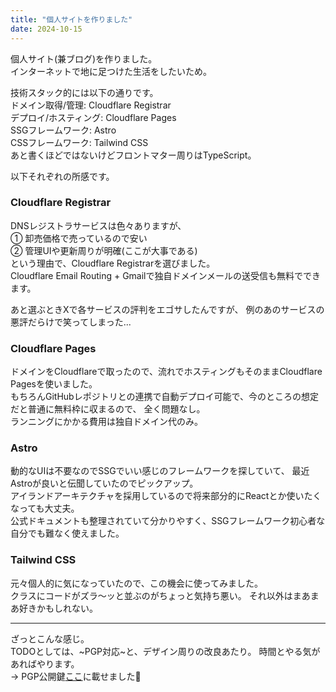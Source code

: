 ```yaml
---
title: "個人サイトを作りました"
date: 2024-10-15
---
```


個人サイト(兼ブログ)を作りました。<br>
インターネットで地に足つけた生活をしたいため。

技術スタック的には以下の通りです。<br>
ドメイン取得/管理: Cloudflare Registrar<br>
デプロイ/ホスティング: Cloudflare Pages<br>
SSGフレームワーク: Astro<br>
CSSフレームワーク: Tailwind CSS<br>
あと書くほどではないけどフロントマター周りはTypeScript。

以下それぞれの所感です。

### Cloudflare Registrar

DNSレジストラサービスは色々ありますが、<br>
① 卸売価格で売っているので安い<br>
② 管理UIや更新周りが明確(ここが大事である)<br>
という理由で、Cloudflare Registrarを選びました。<br>
Cloudflare Email Routing + Gmailで独自ドメインメールの送受信も無料でできます。<br>

あと選ぶときXで各サービスの評判をエゴサしたんですが、
例のあのサービスの悪評だらけで笑ってしまった...

### Cloudflare Pages
ドメインをCloudflareで取ったので、流れでホスティングもそのままCloudflare
Pagesを使いました。<br>
もちろんGitHubレポジトリとの連携で自動デプロイ可能で、今のところの想定だと普通に無料枠に収まるので、
全く問題なし。<br>
ランニングにかかる費用は独自ドメイン代のみ。

### Astro
動的なUIは不要なのでSSGでいい感じのフレームワークを探していて、
最近Astroが良いと伝聞していたのでピックアップ。<br>
アイランドアーキテクチャを採用しているので将来部分的にReactとか使いたくなっても大丈夫。<br>
公式ドキュメントも整理されていて分かりやすく、SSGフレームワーク初心者な自分でも難なく使えました。

### Tailwind CSS
元々個人的に気になっていたので、この機会に使ってみました。<br>
クラスにコードがズラ〜ッと並ぶのがちょっと気持ち悪い。
それ以外はまあまあ好きかもしれない。

---
ざっとこんな感じ。<br>
TODOとしては、~PGP対応~と、デザイン周りの改良あたり。
時間とやる気があればやります。<br>
-> PGP公開鍵[ここ](/pgp)に載せました🔑
